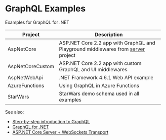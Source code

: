 # GraphQL Examples

Examples for GraphQL for .NET

| Project          | Description |
|------------------|-------------|
| AspNetCore       | ASP.NET Core 2.2 app with GraphQL and Playground middlewares from [server](https://github.com/graphql-dotnet/server) project |
| AspNetCoreCustom | ASP.NET Core 2.2 app with custom GraphQL and UI middlewares |
| AspNetWebApi     | .NET Framework 4.6.1 Web API example |
| AzureFunctions   | Using GraphQL in Azure Functions |
| StarWars         | StarWars demo schema used in all examples |

See also:

- [Step-by-step introduction to GraphQL](https://graphql.org/learn/)
- [GraphQL for .NET](https://github.com/graphql-dotnet/graphql-dotnet)
- [ASP.NET Core Server + WebSockets Transport](https://github.com/graphql-dotnet/server)
